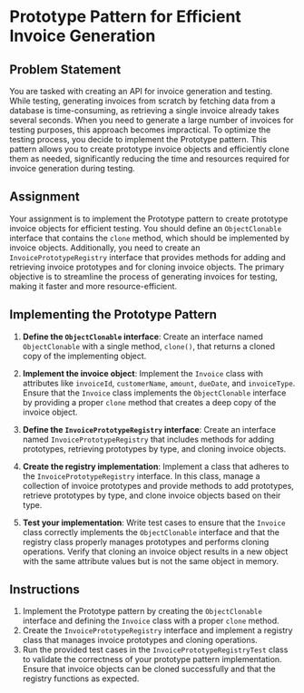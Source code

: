 # Prototype Pattern for Efficient Invoice Generation

## Problem Statement
You are tasked with creating an API for invoice generation and testing. While testing, generating invoices from scratch by fetching data from a database is time-consuming, as retrieving a single invoice already takes several seconds. When you need to generate a large number of invoices for testing purposes, this approach becomes impractical. To optimize the testing process, you decide to implement the Prototype pattern. This pattern allows you to create prototype invoice objects and efficiently clone them as needed, significantly reducing the time and resources required for invoice generation during testing.

## Assignment
Your assignment is to implement the Prototype pattern to create prototype invoice objects for efficient testing. You should define an `ObjectClonable` interface that contains the `clone` method, which should be implemented by invoice objects. Additionally, you need to create an `InvoicePrototypeRegistry` interface that provides methods for adding and retrieving invoice prototypes and for cloning invoice objects. The primary objective is to streamline the process of generating invoices for testing, making it faster and more resource-efficient.

## Implementing the Prototype Pattern

1. **Define the `ObjectClonable` interface**: Create an interface named `ObjectClonable` with a single method, `clone()`, that returns a cloned copy of the implementing object.

2. **Implement the invoice object**: Implement the `Invoice` class with attributes like `invoiceId`, `customerName`, `amount`, `dueDate`, and `invoiceType`. Ensure that the `Invoice` class implements the `ObjectClonable` interface by providing a proper `clone` method that creates a deep copy of the invoice object.

3. **Define the `InvoicePrototypeRegistry` interface**: Create an interface named `InvoicePrototypeRegistry` that includes methods for adding prototypes, retrieving prototypes by type, and cloning invoice objects.

4. **Create the registry implementation**: Implement a class that adheres to the `InvoicePrototypeRegistry` interface. In this class, manage a collection of invoice prototypes and provide methods to add prototypes, retrieve prototypes by type, and clone invoice objects based on their type.

5. **Test your implementation**: Write test cases to ensure that the `Invoice` class correctly implements the `ObjectClonable` interface and that the registry class properly manages prototypes and performs cloning operations. Verify that cloning an invoice object results in a new object with the same attribute values but is not the same object in memory.

## Instructions
1. Implement the Prototype pattern by creating the `ObjectClonable` interface and defining the `Invoice` class with a proper `clone` method.
2. Create the `InvoicePrototypeRegistry` interface and implement a registry class that manages invoice prototypes and cloning operations.
3. Run the provided test cases in the `InvoicePrototypeRegistryTest` class to validate the correctness of your prototype pattern implementation. Ensure that invoice objects can be cloned successfully and that the registry functions as expected.